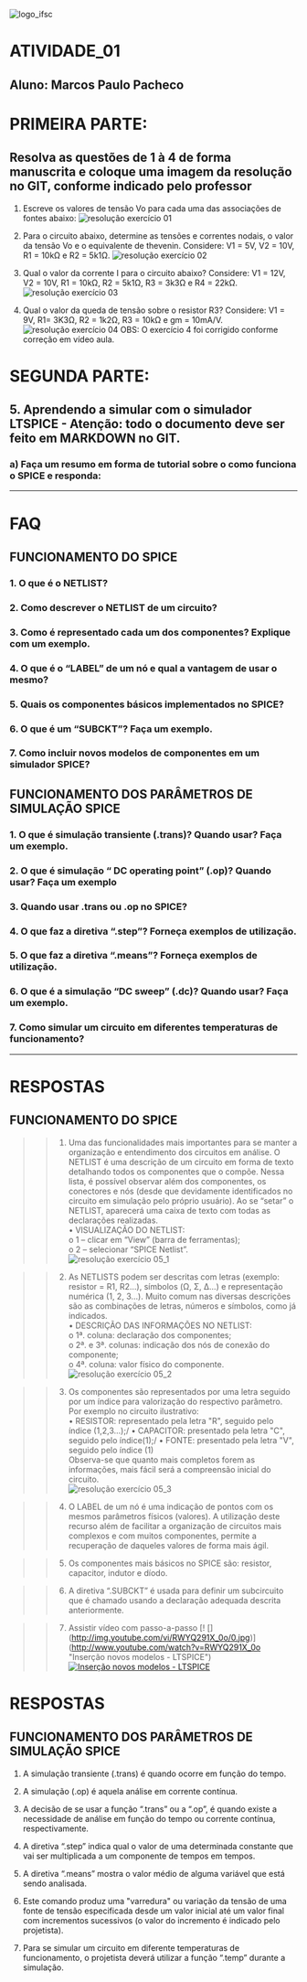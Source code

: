 ![logo_ifsc](https://github.com/MPP13/ELN22104_2020_2/blob/prof-lohmann-Alunos_01/Marcos_Pacheco/Atividade_01/figuras_atividade_01/logo_ifsc.jpg)

# ATIVIDADE_01
## Aluno: Marcos Paulo Pacheco

# PRIMEIRA PARTE: 

## Resolva as questões de 1 à 4 de forma manuscrita e coloque uma imagem da resolução no GIT, conforme indicado pelo professor

1. Escreve os valores de tensão Vo para cada uma das associações de fontes abaixo:
![resolução exercício 01](https://github.com/MPP13/ELN22104_2020_2/blob/prof-lohmann-Alunos_01/Marcos_Pacheco/Atividade_01/figuras_atividade_01/atv1-questao01.jpg)

2. Para o circuito abaixo, determine as tensões e correntes nodais, o valor da tensão Vo e o equivalente de thevenin. Considere: V1 = 5V, V2 = 10V, R1 = 10kΩ e R2 = 5k1Ω.
![resolução exercício 02](https://github.com/MPP13/ELN22104_2020_2/blob/prof-lohmann-Alunos_01/Marcos_Pacheco/Atividade_01/figuras_atividade_01/atv1-questao02.jpg)

3. Qual o valor da corrente I para o circuito abaixo? Considere: V1 = 12V, V2 = 10V, R1 = 10kΩ, R2 = 5k1Ω, R3 = 3k3Ω e R4 = 22kΩ.
![resolução exercício 03](https://github.com/MPP13/ELN22104_2020_2/blob/prof-lohmann-Alunos_01/Marcos_Pacheco/Atividade_01/figuras_atividade_01/atv1-questao03.jpg)

4. Qual o valor da queda de tensão sobre o resistor R3? Considere: V1 = 9V, R1= 3K3Ω, R2 = 1k2Ω, R3 = 10kΩ e gm = 10mA/V.
![resolução exercício 04](https://github.com/MPP13/ELN22104_2020_2/blob/prof-lohmann-Alunos_01/Marcos_Pacheco/Atividade_01/figuras_atividade_01/atv1-questao04.jpg) OBS: O exercício 4 foi corrigido conforme correção em vídeo aula.


# SEGUNDA PARTE: 

## 5. Aprendendo a simular com o simulador LTSPICE - Atenção: todo o documento deve ser feito em MARKDOWN no GIT.
### a) Faça um resumo em forma de tutorial sobre o como funciona o SPICE e responda: 
________________________________________________________________________________________________________________________________________________________________________________

# FAQ 

## FUNCIONAMENTO DO SPICE
### 1. O que é o NETLIST?
### 2. Como descrever o NETLIST de um circuito?
### 3. Como é representado cada um dos componentes? Explique com um exemplo.
### 4. O que é o “LABEL” de um nó e qual a vantagem de usar o mesmo?
### 5. Quais os componentes básicos implementados no SPICE?
### 6. O que é um “SUBCKT”? Faça um exemplo.
### 7. Como incluir novos modelos de componentes em um simulador SPICE?
##   
## FUNCIONAMENTO DOS PARÂMETROS DE SIMULAÇÃO SPICE
### 1. O que é simulação transiente (.trans)? Quando usar? Faça um exemplo.
### 2. O que é simulação “ DC operating point” (.op)? Quando usar? Faça um exemplo
### 3. Quando usar .trans ou .op no SPICE?
### 4. O que faz a diretiva “.step”? Forneça exemplos de utilização.
### 5. O que faz a diretiva “.means”? Forneça exemplos de utilização.
### 6. O que é a simulação “DC sweep” (.dc)? Quando usar? Faça um exemplo.
### 7. Como simular um circuito em diferentes temperaturas de funcionamento?

________________________________________________________________________________________________________________________________________________________________________________
# RESPOSTAS
## FUNCIONAMENTO DO SPICE

>>1. Uma das funcionalidades mais importantes para se manter a organização e entendimento dos circuitos em análise. O NETLIST é uma descrição de um circuito em forma de texto detalhando todos os componentes que o compõe. Nessa lista, é possível observar além dos componentes, os conectores e nós (desde que devidamente identificados no circuito em simulação pelo próprio usuário). Ao se “setar” o NETLIST, aparecerá uma caixa de texto com todas as declarações realizadas.\
• VISUALIZAÇÃO DO NETLIST:\
           o 1 – clicar em “View” (barra de ferramentas);\
           o 2 – selecionar “SPICE Netlist”.\
![resolução exercício 05_1](https://github.com/MPP13/ELN22104_2020_2/blob/prof-lohmann-Alunos_01/Marcos_Pacheco/Atividade_01/figuras_atividade_01/atv1-questao05_1.jpg)

>>2. As NETLISTS podem ser descritas com letras (exemplo: resistor = R1, R2…), símbolos (Ω, Σ, Δ...) e representação numérica (1, 2, 3…). Muito comum nas diversas descrições são as combinações de letras, números e símbolos, como já indicados.\
• DESCRIÇÃO DAS INFORMAÇÕES NO NETLIST:\
           o 1ª. coluna: declaração dos componentes;\
           o 2ª. e 3ª. colunas: indicação dos nós de conexão do componente;\
           o 4ª. coluna: valor físico do componente.\
 ![resolução exercício 05_2](https://github.com/MPP13/ELN22104_2020_2/blob/prof-lohmann-Alunos_01/Marcos_Pacheco/Atividade_01/figuras_atividade_01/atv1-questao05_2.jpg)

>>3. Os componentes são representados por uma letra seguido por um índice para valorização do respectivo parâmetro. Por exemplo no circuito ilustrativo:\
• RESISTOR: representado pela letra "R", seguido pelo índice (1,2,3...);/
• CAPACITOR: presentado pela letra "C", seguido pelo índice(1);/
• FONTE: presentado pela letra "V", seguido pelo índice (1)\
Observa-se que quanto  mais completos forem as informações, mais fácil será a compreensão inicial do circuito.\
![resolução exercício 05_3](https://github.com/MPP13/ELN22104_2020_2/blob/prof-lohmann-Alunos_01/Marcos_Pacheco/Atividade_01/figuras_atividade_01/atv1-questao05_3.jpg)

>>4. O LABEL de um nó é uma indicação de pontos com os mesmos parâmetros físicos (valores). A utilização deste recurso além de facilitar a organização de circuitos mais complexos e com muitos componentes, permite a recuperação de daqueles valores de forma mais ágil.

>>5. Os componentes mais básicos no SPICE são: resistor, capacitor, indutor e díodo.

>>6. A diretiva “.SUBCKT” é usada para definir um subcircuito que é chamado usando a declaração  adequada descrita anteriormente.


>>7. Assistir vídeo com passo-a-passo
[! [] (http://img.youtube.com/vi/RWYQ291X_0o/0.jpg)] (http://www.youtube.com/watch?v=RWYQ291X_0o "Inserção novos modelos - LTSPICE")[![Inserção novos modelos - LTSPICE](http://img.youtube.com/vi/RWYQ291X_0o/0.jpg)](http://www.youtube.com/watch?v=RWYQ291X_0o "Inserção novos modelos - LTSPICE")



# RESPOSTAS
## FUNCIONAMENTO DOS PARÂMETROS DE SIMULAÇÃO SPICE

1. A simulação transiente (.trans) é quando ocorre em função do tempo.

2. A simulação (.op) é aquela análise em corrente contínua.

3. A decisão de se usar a função “.trans” ou a “.op”, é quando existe a necessidade de análise em função do tempo ou corrente contínua, respectivamente.

4. A diretiva “.step” indica qual o valor de uma determinada constante que vai ser multiplicada a um componente de tempos em tempos.

5. A diretiva “.means” mostra o valor médio de alguma variável que está sendo analisada.

6. Este comando produz uma "varredura" ou variação da tensão de uma fonte de tensão especificada desde um valor inicial até um valor  final com incrementos sucessivos (o valor do incremento é indicado pelo projetista). 

7. Para se simular um circuito em diferente temperaturas de funcionamento, o projetista deverá utilizar a função “.temp” durante a simulação.
